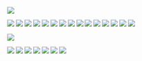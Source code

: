 ![](https://gifcity.carrd.co/assets/images/gallery38/ce1c7842.gif?v=26dffab5)

![](https://blinkies.cafe/b/blinkiesCafe-eW.gif) ![](https://blinkies.cafe/b/blinkiesCafe-yv.gif) ![](https://blinkies.cafe/b/blinkiesCafe-z2.gif) ![](https://blinkies.cafe/b/display/0079-nonbinary.gif) ![](https://blinkies.cafe/b/blinkiesCafe-OT.gif) 
![](https://gifcity.carrd.co/assets/images/gallery25/8267e659.gif?v=26dffab5) ![](https://gifcity.carrd.co/assets/images/gallery24/bcabd9ba.gif?v=26dffab5) ![](https://gifcity.carrd.co/assets/images/gallery24/22fd8a91.gif?v=26dffab5) ![](https://gifcity.carrd.co/assets/images/gallery25/57cfc9d0.png?v=26dffab5) ![](https://gifcity.carrd.co/assets/images/gallery23/a89fcd84.gif?v=26dffab5)
![](https://gifcity.carrd.co/assets/images/gallery22/e1d59886.gif?v=26dffab5) ![](https://gifcity.carrd.co/assets/images/gallery21/73a357f8.gif?v=26dffab5) ![](https://gifcity.carrd.co/assets/images/gallery21/a83b0899.gif?v=26dffab5) ![](https://gifcity.carrd.co/assets/images/gallery20/825dc2fa.gif?v=26dffab5) ![](https://gifcity.carrd.co/assets/images/gallery20/457cafe6.gif?v=26dffab5) 

![](https://gifcity.carrd.co/assets/images/gallery38/ce1c7842.gif?v=26dffab5)

![](https://gifcity.carrd.co/assets/images/gallery59/5c81f043.gif?v=26dffab5) ![](https://gifcity.carrd.co/assets/images/gallery55/e45f5cec.png?v=26dffab5) ![](https://gifcity.carrd.co/assets/images/gallery50/4d948783.png?v=26dffab5) ![](https://gifcity.carrd.co/assets/images/gallery50/1abaff1b.jpg?v=26dffab5) ![](https://orig00.deviantart.net/72fc/f/2017/300/2/9/furby_fan_stamp_by_aikenlugia-dbrvt7t.gif) ![](https://orig00.deviantart.net/4b68/f/2013/341/f/a/daringdash_stamp_by_drakkenlovesshego12-d6x55gv.png) ![](https://64.media.tumblr.com/113b705c51734b829489939166bef3f2/tumblr_pg8i2lMWrD1xzybrpo1_100.png) ![]()
